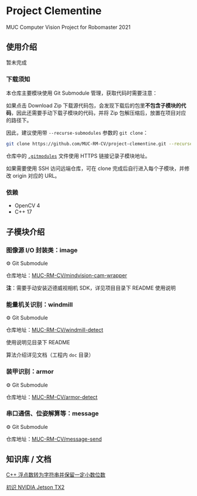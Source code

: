 # Project Clementine

MUC Computer Vision Project for Robomaster 2021

## 使用介绍

暂未完成

### 下载须知

本仓库主要模块使用 Git Submodule 管理，获取代码时需要注意：

如果点击 Download Zip 下载源代码包，会发现下载后的包里**不包含子模块的代码**，因此还需要手动下载子模块的代码，并将 Zip 包解压缩后，放置在项目对应的路径下。

因此，建议使用带 `--recurse-submodules` 参数的 `git clone`：

```bash
git clone https://github.com/MUC-RM-CV/project-clementine.git --recurse-submodules
```

仓库中的 [`.gitmodules`](.gitmodules) 文件使用 HTTPS 链接记录子模块地址。

如果需要使用 SSH 访问远端仓库，可在 clone 完成后自行进入每个子模块，并修改 origin 对应的 URL。

### 依赖

- OpenCV 4
- C++ 17

## 子模块介绍

### 图像源 I/O 封装类：image

⚙️ Git Submodule

仓库地址：[MUC-RM-CV/mindvision-cam-wrapper](https://github.com/MUC-RM-CV/mindvision-cam-wrapper)

**注**：需要手动安装迈德威视相机 SDK，详见项目目录下 README 使用说明

### 能量机关识别：windmill

⚙️ Git Submodule

仓库地址：[MUC-RM-CV/windmill-detect](https://github.com/MUC-RM-CV/windmill-detect)

使用说明见目录下 README

算法介绍详见文档（工程内 `doc` 目录）

### 装甲识别：armor

⚙️ Git Submodule

仓库地址：[MUC-RM-CV/armor-detect](https://github.com/MUC-RM-CV/armor-detect)


### 串口通信、位姿解算等：message

⚙️ Git Submodule

仓库地址：[MUC-RM-CV/message-send](https://github.com/MUC-RM-CV/message-send)


## 知识库 / 文档

[C++ 浮点数转为字符串并保留一定小数位数](./doc/float-to-chars-fixed.md)

[初识 NVIDIA Jetson TX2](./doc/new-to-tx2.md)


